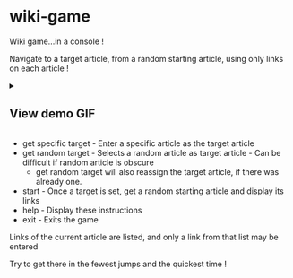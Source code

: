 # wiki-game

Wiki game...in a console !

Navigate to a target article, from a random starting article, using only links on each article !

<details>

<summary><h2>View demo GIF</h2></summary>

![Demo GIF](./wikigameCLI.gif)

</details>

-   get specific target - Enter a specific article as the target article
-   get random target - Selects a random article as target article - Can be difficult if random article is obscure
    -   get random target will also reassign the target article, if there was already one.
-   start - Once a target is set, get a random starting article and display its links
-   help - Display these instructions
-   exit - Exits the game

Links of the current article are listed, and only a link from that list may be entered

Try to get there in the fewest jumps and the quickest time !
